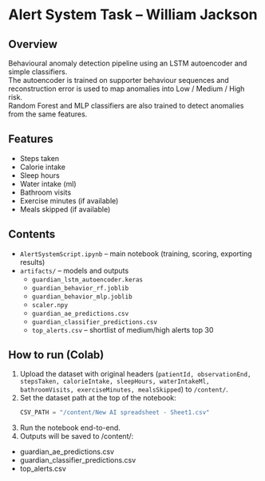 # Alert System Task – William Jackson

## Overview

Behavioural anomaly detection pipeline using an LSTM autoencoder and simple classifiers.  
The autoencoder is trained on supporter behaviour sequences and reconstruction error is used to map anomalies into Low / Medium / High risk.  
Random Forest and MLP classifiers are also trained to detect anomalies from the same features.

## Features

- Steps taken
- Calorie intake
- Sleep hours
- Water intake (ml)
- Bathroom visits
- Exercise minutes (if available)
- Meals skipped (if available)

## Contents

- `AlertSystemScript.ipynb` – main notebook (training, scoring, exporting results)
- `artifacts/` – models and outputs
  - `guardian_lstm_autoencoder.keras`
  - `guardian_behavior_rf.joblib`
  - `guardian_behavior_mlp.joblib`
  - `scaler.npy`
  - `guardian_ae_predictions.csv`
  - `guardian_classifier_predictions.csv`
  - `top_alerts.csv` – shortlist of medium/high alerts top 30

## How to run (Colab)

1. Upload the dataset with original headers (`patientId, observationEnd, stepsTaken, calorieIntake, sleepHours, waterIntakeMl, bathroomVisits, exerciseMinutes, mealsSkipped`) to `/content/`.
2. Set the dataset path at the top of the notebook:
   ```python
   CSV_PATH = "/content/New AI spreadsheet - Sheet1.csv"
   ```
3. Run the notebook end-to-end.
4. Outputs will be saved to /content/:

- guardian_ae_predictions.csv
- guardian_classifier_predictions.csv
- top_alerts.csv
